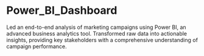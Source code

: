 # Power_BI_Dashboard
Led an end-to-end analysis of marketing campaigns using Power BI, an advanced business analytics tool. Transformed raw data into actionable insights, providing key stakeholders with a comprehensive understanding of campaign performance.
